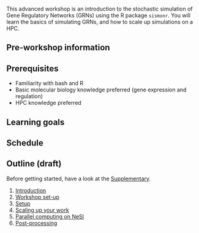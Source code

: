 This advanced workshop is an introduction to the stochastic simulation of Gene Regulatory Networks (GRNs) using the R package `sismonr`. You will learn the basics of simulating GRNs, and how to scale up simulations on a HPC.

## Pre-workshop information

## Prerequisites

- Familiarity with bash and R
- Basic molecular biology knowledge preferred (gene expression and regulation)
- HPC knowledge preferred

## Learning goals

## Schedule

## Outline (draft)

Before getting started, have a look at the [Supplementary](./workshop_material/10_supplementary.md).

1. [Introduction](./workshop_material/01_introduction.md)
2. [Workshop set-up](./workshop_material/02_workshop_setup.md)
3. [Setup](./workshop_material/03_setup.html)
4. [Scaling up your work](./workshop_material/04_scaling_up.html)
5. [Parallel computing on NeSI](./workshop_material/05_parallel_computing.html)
6. [Post-processing](./workshop_material/06_post_processing.html)
